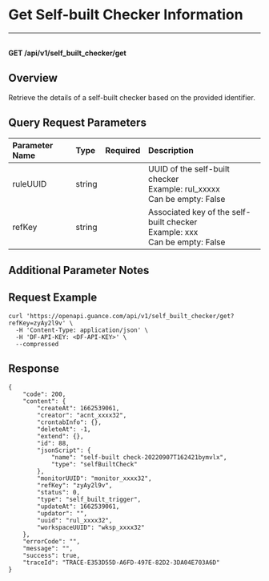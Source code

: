 # Get Self-built Checker Information

---

<br />**GET /api/v1/self_built_checker/get**

## Overview
Retrieve the details of a self-built checker based on the provided identifier.

## Query Request Parameters

| Parameter Name | Type   | Required | Description                          |
|:--------------|:-------|:--------|:------------------------------------|
| ruleUUID      | string |         | UUID of the self-built checker<br>Example: rul_xxxxx <br>Can be empty: False <br> |
| refKey        | string |         | Associated key of the self-built checker<br>Example: xxx <br>Can be empty: False <br> |

## Additional Parameter Notes

## Request Example
```shell
curl 'https://openapi.guance.com/api/v1/self_built_checker/get?refKey=zyAy2l9v' \
  -H 'Content-Type: application/json' \
  -H 'DF-API-KEY: <DF-API-KEY>' \
  --compressed
```

## Response
```shell
{
    "code": 200,
    "content": {
        "createAt": 1662539061,
        "creator": "acnt_xxxx32",
        "crontabInfo": {},
        "deleteAt": -1,
        "extend": {},
        "id": 88,
        "jsonScript": {
            "name": "self-built check-20220907T162421bymvlx",
            "type": "selfBuiltCheck"
        },
        "monitorUUID": "monitor_xxxx32",
        "refKey": "zyAy2l9v",
        "status": 0,
        "type": "self_built_trigger",
        "updateAt": 1662539061,
        "updator": "",
        "uuid": "rul_xxxx32",
        "workspaceUUID": "wksp_xxxx32"
    },
    "errorCode": "",
    "message": "",
    "success": true,
    "traceId": "TRACE-E353D55D-A6FD-497E-82D2-3DA04E703A6D"
} 
```